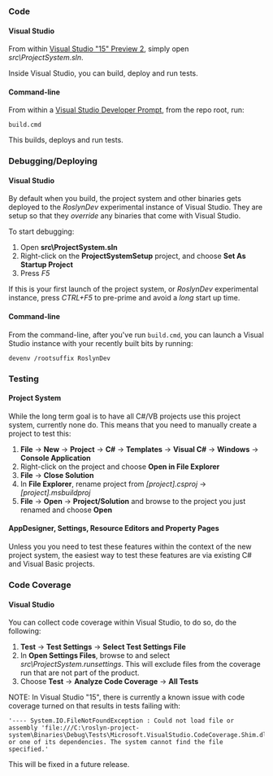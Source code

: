 ### Code

#### Visual Studio
From within [Visual Studio "15" Preview 2](https://www.visualstudio.com/en-us/downloads/visual-studio-next-downloads-vs), simply open _src\ProjectSystem.sln_.

Inside Visual Studio, you can build, deploy and run tests.

#### Command-line

From within a [Visual Studio Developer Prompt](https://msdn.microsoft.com/en-us/library/ms229859(v=vs.150).aspx), from the repo root, run:

```
build.cmd
```

This builds, deploys and run tests.

### Debugging/Deploying


#### Visual Studio
By default when you build, the project system and other binaries gets deployed to the _RoslynDev_ experimental instance of Visual Studio. They are setup so that they _override_ any binaries that come with Visual Studio.

To start debugging:

1. Open __src\ProjectSystem.sln__
2. Right-click on the __ProjectSystemSetup__ project, and choose __Set As Startup Project__
3. Press _F5_

If this is your first launch of the project system, or _RoslynDev_ experimental instance, press _CTRL+F5_ to pre-prime and avoid a _long_ start up time.

#### Command-line

From the command-line, after you've run `build.cmd`, you can launch a Visual Studio instance with your recently built bits by running:

```
devenv /rootsuffix RoslynDev
```

### Testing 

#### Project System
While the long term goal is to have all C#/VB projects use this project system, currently none do. This means that you need to manually create a project to test this:

1. __File__ -> __New__ -> __Project__ -> __C#__ -> __Templates__ -> __Visual C#__ -> __Windows__ -> __Console Application__
2. Right-click on the project and choose __Open in File Explorer__
3. __File__ -> __Close Solution__
4. In __File Explorer__, rename project from _[project].csproj_ -> _[project].msbuildproj_
5. __File__ -> __Open__ -> __Project/Solution__ and browse to the project you just renamed and choose __Open__

#### AppDesigner, Settings, Resource Editors and Property Pages
Unless you you need to test these features within the context of the new project system, the easiest way to test these features are via existing C# and Visual Basic projects.

### Code Coverage

#### Visual Studio

You can collect code coverage within Visual Studio, to do so, do the following:

1. __Test__ -> __Test Settings__ -> __Select Test Settings File__
2. In __Open Settings Files__, browse to and select _src\ProjectSystem.runsettings_. This will exclude files from the coverage run that are not part of the product.
3. Choose __Test__ -> __Analyze Code Coverage__ -> __All Tests__

NOTE: In Visual Studio "15", there is currently a known issue with code coverage turned on that results in tests failing with:

```
'---- System.IO.FileNotFoundException : Could not load file or assembly 'file:///C:\roslyn-project-system\Binaries\Debug\Tests\Microsoft.VisualStudio.CodeCoverage.Shim.dll' or one of its dependencies. The system cannot find the file specified.'
```

This will be fixed in a future release.
